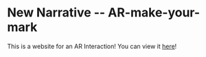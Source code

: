 # New Narrative -- AR-make-your-mark
This is a website for an AR Interaction! You can view it [here](Website.html)!
